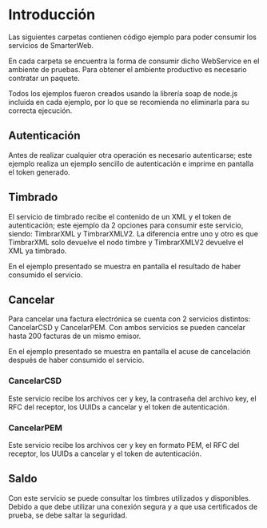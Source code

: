 ﻿# Introducción
Las siguientes carpetas contienen código ejemplo para poder consumir los
servicios de SmarterWeb.

En cada carpeta se encuentra la forma de consumir dicho WebService en el
ambiente de pruebas. Para obtener el ambiente productivo es necesario contratar
un paquete.

Todos los ejemplos fueron creados usando la librería soap de node.js incluida
en cada ejemplo, por lo que se recomienda no eliminarla para su correcta
ejecución.

## Autenticación
Antes de realizar cualquier otra operación es necesario autenticarse; este
ejemplo realiza un ejemplo sencillo de autenticación e imprime en pantalla el
token generado.

## Timbrado
El servicio de timbrado recibe el contenido de un XML y el token de
autenticación; este ejemplo da 2 opciones para consumir este servicio, siendo:
TimbrarXML y TimbrarXMLV2. La diferencia entre uno y otro es que TimbrarXML
solo devuelve el nodo timbre y TimbrarXMLV2 devuelve el XML ya timbrado.

En el ejemplo presentado se muestra en pantalla el resultado de haber consumido
el servicio.

## Cancelar
Para cancelar una factura electrónica se cuenta con 2 servicios distintos:
CancelarCSD y CancelarPEM. Con ambos servicios se pueden cancelar hasta 200
facturas de un mismo emisor.

En el ejemplo presentado se muestra en pantalla el acuse de cancelación después
de haber consumido el servicio. 

### CancelarCSD
Este servicio recibe los archivos cer y key, la contraseña del archivo key, el
RFC del receptor, los UUIDs a cancelar y el token de autenticación.

### CancelarPEM
Este servicio recibe los archivos cer y key en formato PEM, el RFC del
receptor, los UUIDs a cancelar y el token de autenticación.

## Saldo
Con este servicio se puede consultar los timbres utilizados y disponibles.
Debido a que debe utilizar una conexión segura y a que usa certificados de
prueba, se debe saltar la seguridad.